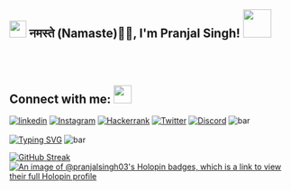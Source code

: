 
<h2><img src="https://emojis.slackmojis.com/emojis/images/1531849430/4246/blob-sunglasses.gif?1531849430" width="30"/> नमस्ते (Namaste)🙏🏻, I'm Pranjal Singh! <img src="https://media.giphy.com/media/12oufCB0MyZ1Go/giphy.gif" width="50"></h2>

## Connect with me: <img src="https://user-images.githubusercontent.com/53649201/99296951-8ef68900-286d-11eb-9bf3-fdb6cf13b585.gif" height="32px" style="padding-top: 50px;">
  [![linkedin](https://img.shields.io/badge/pranjalsingh03-0A66C2?style=for-the-badge&logo=linkedin&logoColor=white)](https://www.linkedin.com/in/pranjalsingh03/) [![Instagram](https://img.shields.io/badge/sanatani_magan09-E4405F?style=for-the-badge&logo=instagram&logoColor=white)](https://www.instagram.com/sanatani_magan09/)
  [![Hackerrank](https://img.shields.io/badge/pranjalmagansin1-2EC866?style=for-the-badge&logo=HackerRank&logoColor=white)](https://www.hackerrank.com/pranjalmagansin1) 
  [![Twitter](https://img.shields.io/badge/pranjal9304-1DA1F2?style=for-the-badge&logo=twitter&logoColor=white)](https://twitter.com/pranjal9304)
 [![Discord](https://img.shields.io/badge/Discord-5865F2?style=for-the-badge&logo=discord&logoColor=white)](https://discord.gg/CZVdnFDd)
 ![bar](https://user-images.githubusercontent.com/73097560/115834477-dbab4500-a447-11eb-908a-139a6edaec5c.gif) <br>
  <br><a href="https://git.io/typing-svg"><img src="https://readme-typing-svg.demolab.com?font=Fira+Code&size=18&pause=1000&color=FFFFFF&width=1075&lines=I+love+connecting+with+different+people.+so+if+you+want+to+say+hi%2C+I'll+be+happy+to+meet+you+more!+%3A)" alt="Typing SVG" /></a></div>
  ![bar](https://user-images.githubusercontent.com/73097560/115834477-dbab4500-a447-11eb-908a-139a6edaec5c.gif)
  
<!--
**pranjalsingh03/pranjalsingh03** is a ✨ _special_ ✨ repository because its `README.md` (this file) appears on your GitHub profile.
-->
<!-- <h3 align="left">Languages and Tools:</h3>
<p align="left"> <a href="https://www.cprogramming.com/" target="_blank" rel="noreferrer"> <img src="https://raw.githubusercontent.com/devicons/devicon/master/icons/c/c-original.svg" alt="c" width="40" height="40"/> </a> <a href="https://www.w3schools.com/css/" target="_blank" rel="noreferrer"> <img src="https://raw.githubusercontent.com/devicons/devicon/master/icons/css3/css3-original-wordmark.svg" alt="css3" width="40" height="40"/> </a> <a href="https://www.w3.org/html/" target="_blank" rel="noreferrer"> <img src="https://raw.githubusercontent.com/devicons/devicon/master/icons/html5/html5-original-wordmark.svg" alt="html5" width="40" height="40"/> </a> <a href="https://developer.mozilla.org/en-US/docs/Web/JavaScript" target="_blank" rel="noreferrer"> <img src="https://raw.githubusercontent.com/devicons/devicon/master/icons/javascript/javascript-original.svg" alt="javascript" width="40" height="40"/> </a> <a href="https://www.mysql.com/" target="_blank" rel="noreferrer"> <img src="https://raw.githubusercontent.com/devicons/devicon/master/icons/mysql/mysql-original-wordmark.svg" alt="mysql" width="40" height="40"/> </a><img src="https://cdn.jsdelivr.net/gh/devicons/devicon/icons/nodejs/nodejs-original.svg" height="40" width="40" alt="nodejs logo"  /> <a href="https://www.python.org" target="_blank" rel="noreferrer"> <img src="https://raw.githubusercontent.com/devicons/devicon/master/icons/python/python-original.svg" alt="python" width="40" height="40"/> </a> </p> -->
<!-- <div align="left">
  <img src="https://github-readme-stats.vercel.app/api?hide_title=false&hide_rank=false&show_icons=true&include_all_commits=true&count_private=true&disable_animations=false&theme=radical&locale=en&hide_border=false&username=pranjalsingh03" height="150" alt="stats graph"  />
  <img src="https://github-readme-stats.vercel.app/api/top-langs?locale=en&hide_title=false&layout=compact&card_width=320&langs_count=5&theme=radical&hide_border=false&username=pranjalsingh03" height="150" alt="languages graph"  /></div>
 -->
<!--  -->
[![GitHub Streak](https://streak-stats.demolab.com/?user=pranjalsingh03)](https://git.io/streak-stats)
[![An image of @pranjalsingh03's Holopin badges, which is a link to view their full Holopin profile](https://holopin.me/pranjalsingh03)](https://holopin.io/@pranjalsingh03)
<!--<h2>Weekly development breakdown</h2>-->
<!-- <img src="https://wakatime.com/share/@pranjalsingh03/d13d072a-ca9e-4405-be30-b3ae56fbe12c.svg" alt="Wakatime Stats" height="400"> -->
<!-- <img src="https://wakatime.com/share/@pranjalsingh03/65b3d470-0bcb-4787-b6a9-4675182043d9.svg" alt="Wakatime Stats" height="400"> -->

